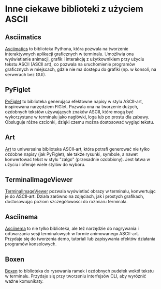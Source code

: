 # Inne ciekawe biblioteki z użyciem ASCII

## Asciimatics

[Asciimatics](https://pypi.org/project/asciimatics/) to biblioteka Pythona, która pozwala na tworzenie interaktywnych aplikacji graficznych w terminalu. Umożliwia ona wyświetlanie animacji, grafik i interakcję z użytkownikiem przy użyciu tekstu ASCII (ASCII art), co pozwala na uruchomienie programów graficznych w miejscach, gdzie nie ma dostępu do grafiki (np. w konsoli, na serwerach bez GUI).

## PyFiglet

[PyFiglet](https://pypi.org/project/pyfiglet/) to biblioteka generująca efektowne napisy w stylu ASCII-art, inspirowana narzędziem FIGlet. Pozwala ona na tworzenie dużych, ozdobnych tekstów używających znaków ASCII, które mogą być wykorzystane w terminalu jako nagłówki, loga lub po prostu dla zabawy. Obsługuje różne czcionki, dzięki czemu można dostosować wygląd tekstu.

## Art

[Art](https://pypi.org/project/art/) to uniwersalna biblioteka ASCII-art, która potrafi generować nie tylko ozdobne napisy (jak PyFiglet), ale także rysunki, symbole, a nawet konwertować tekst w stylu "zalgo" (przesadnie ozdobiony). Jest łatwa w użyciu i oferuje wiele stylów do wyboru.

## TerminalImageViewer

[TerminalImageViewer](https://pypi.org/project/terminal-image-viewer/) pozwala wyświetlać obrazy w terminalu, konwertując je do ASCII-art. Działa zarówno na zdjęciach, jak i prostych grafikach, dostosowując poziom szczegółowości do rozmiaru terminala.

## Asciinema

[Asciinema](https://asciinema.org/) to nie tylko biblioteka, ale też narzędzie do nagrywania i odtwarzania sesji terminalowych w formie animowanego ASCII-art. Przydaje się do tworzenia demo, tutoriali lub zapisywania efektów działania programów konsolowych.

## Boxen

[Boxen](https://pypi.org/project/boxen/) to biblioteka do rysowania ramek i ozdobnych pudełek wokół tekstu w terminalu. Przydaje się przy tworzeniu interfejsów CLI, aby wyróżnić ważne komunikaty.
